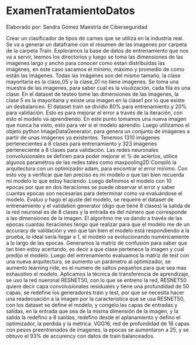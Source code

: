 # ExamenTratamientoDatos
Elaborado por: Sandra Gómez
Maestría de Ciberseguridad

Crear un clasificador de tipos de carnes que se utiliza en la industria real.
Se va a generar un dataframe con el resumen de las imagenes por carpeta de la carpeta Train.
Exploramos la base de datos de entrenamiento que nos va a servir, leemos los directorios y luego se toma las dimensiones de las imagenes largo y ancho para conocer como estan distribuidas las imágenes, en este caso sacamos el mínimo, máximo y promedio de como están las imágenes.
Todas las imágenes son del mismo tamaño, la clase mayoritaria es la clase_05 y la clase_01 no tiene imagenes.
Se toma una muestra de las imagenes, para saber cual es la visulización, cada fila es una clase.
En el dataset de testeo tome las dimensiones de las imagenes, la clase 5 es la mayoritaria y existe una imagen en la clase1 por lo que existe un desbalanceo.
El dataset train se dividio 80% para entrenamiento y 20% para validación.
Esto es para mejorar el error a través de la iteración, con esto el modelo va aprendiendo.
En este punto tomamos una nueva imagen que nunca ha visto, esto para ver si el modelo aprendio.
Luego utilizamos el objeto python ImageDataGenerator, para genera un conjunto de imágenes a partir de unas imágenes ya existentes. 
Tenemos 1310  imágenes pertenecientes a 8 clases para entrenamiento y 323 imágenes perteneciente a 8 clases para validación.
Las redes neuronales convolusionales  se definen para poder mejorar el % de aciertos, utilice algunos paramétros de las redes tales como maxpooling2D
Compiló la arquitectura con un optimizador adam, para encontrar el error mínimo.
Con esto voy a verificar que tan preciso es mi modelo o que tan  bien recuerda mi modelo lo que estoy haciendo.
Luego definimos el modelo con 10 epocas por que en dos iteraciones se puede observar el error y saber cuantas epocas son necesarias para determinar como va evaluándose el modelo.
Evaluo y hago el ajuste del modelo, se requeire el dataset de entrenamiento y el validation generator (digo que tiene 8 clases) la salida de la red neuronal es de 8 clases y la entrada es del número que corresponde a las dimensiones de la imagen.
El algoritmo me va dando a través de las epocas cuantas iteraciones tengo que realizar para que el modelo me de un accuracy de validación y veo que tan bien el modelo está respondiendo a la prueba, lo ideal sería llegar a 1, el modelo va evolucionando numéricamente a lo largo de las epocas.
Generamos la matriz de confusión para saber que tan bien estoy acertando, es decir a que clase pertenece la imagen y cual predijo el modelo.
Luego del entrenamiento evaluamos la matriz de test con una nueva arquitectura, se aumento  un parámetro al optimizador, se aumento learning ride, es el numero de saltos pequeños para que sea mas exhaustivo el modelo.
Aplicamos la técnica  de transferencia de aprendizaje, se uso la red nueronal RESNET50, con lo que se entreno la red, RESNET50 quiere decir  capa convolusionales  residuales y tiene una profundidad de 50 capas, se redefine los generadores train y test, por que se necesita hacer una readecuación a la imagen por la caracteristica que se usa RESNET50, con los dataset se define el modelo, y congelo las capas de entradas y salidas, en la entrada que sea de la misma dimensión de la imagen, y la salida la redefino a 8 salidas, redefino desde el aplanamiento y defino el optimizador, la perdida y la métrica.
VGG16, red de profundidad de 16 capas con pesos preentrenados de imagenes, la epocas se aumentaron a 25, y se obtuvo el 93% de accurency con datos de train balanceados.
